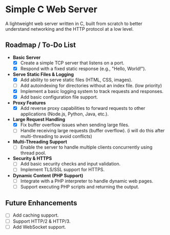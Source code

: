 # Simple C Web Server

A lightweight web server written in C, built from scratch to better understand networking and the HTTP protocol at a low level.

## Roadmap / To-Do List

- **Basic Server**
  - [x] Create a simple TCP server that listens on a port.
  - [x] Respond with a fixed static response (e.g., "Hello, World!").

- **Serve Static Files & Logging**
  - [x] Add ability to serve static files (HTML, CSS, images).
  - [ ] Add autoindexing for directories without an index file. (low priority)
  - [x] Implement a basic logging system to track requests and responses.
  - [x] Add basic configuration file support.

- **Proxy Features**
  - [x] Add reverse proxy capabilities to forward requests to other applications (Node.js, Python, Java, etc.).

- **Large Request Handling**
  - [x] Fix buffer overflow issues when sending large files.
  - [ ] Handle receiving large requests (buffer overflow). (i will do this after multi-threading to avoid conflicts)

- **Multi-Threading Support**
  - [ ] Enable the server to handle multiple clients concurrently using thread pool.

- **Security & HTTPS**
  - [ ] Add basic security checks and input validation.
  - [ ] Implement TLS/SSL support for HTTPS.

- **Dynamic Content (PHP Support)**
  - [ ] Integrate with a PHP interpreter to handle dynamic web pages.
  - [ ] Support executing PHP scripts and returning the output.

## Future Enhancements
- [ ] Add caching support.
- [ ] Support HTTP/2 & HTTP/3.
- [ ] Add WebSocket support.
